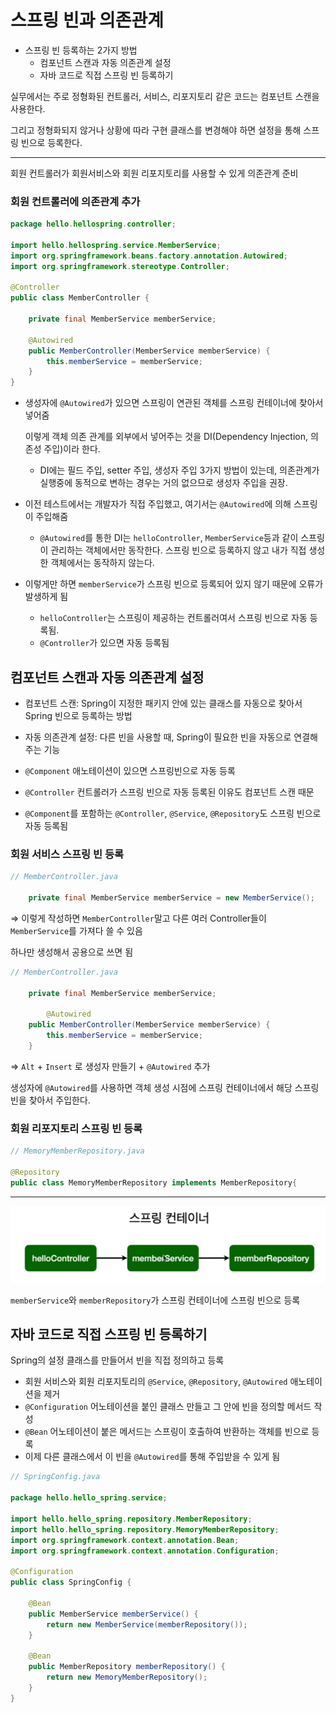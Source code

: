 # 스프링 빈과 의존관계

- 스프링 빈 등록하는 2가지 방법
    - 컴포넌트 스캔과 자동 의존관계 설정
    - 자바 코드로 직접 스프링 빈 등록하기

실무에서는 주로 정형화된 컨트롤러, 서비스, 리포지토리 같은 코드는 컴포넌트 스캔을 사용한다.

그리고 정형화되지 않거나 상황에 따라 구현 클래스를 변경해야 하면 설정을 통해 스프링 빈으로 등록한다.

---

회원 컨트롤러가 회원서비스와 회원 리포지토리를 사용할 수 있게 의존관계 준비

### 회원 컨트롤러에 의존관계 추가

```java
package hello.hellospring.controller;

import hello.hellospring.service.MemberService;
import org.springframework.beans.factory.annotation.Autowired;
import org.springframework.stereotype.Controller;

@Controller
public class MemberController {

	private final MemberService memberService;
	
	@Autowired
	public MemberController(MemberService memberService) {
		this.memberService = memberService;
	}
}
```

- 생성자에 `@Autowired`가 있으면 스프링이 연관된 객체를 스프링 컨테이너에 찾아서 넣어줌
    
    이렇게 객체 의존 관계를 외부에서 넣어주는 것을  DI(Dependency Injection, 의존성 주입)이라 한다.
    
    - DI에는 필드 주입, setter 주입, 생성자 주입 3가지 방법이 있는데, 의존관계가 실행중에 동적으로 변하는 경우는 거의 없으므로 생성자 주입을 권장.
- 이전 테스트에서는 개발자가 직접 주입했고, 여기서는 `@Autowired`에 의해 스프링이 주입해줌
    - `@Autowired`를 통한 DI는 `helloController`, `MemberService`등과 같이 스프링이 관리하는 객체에서만 동작한다. 스프링 빈으로 등록하지 않고 내가 직접 생성한 객체에서는 동작하지 않는다.
- 이렇게만 하면 `memberService`가 스프링 빈으로 등록되어 있지 않기 때문에 오류가 발생하게 됨
    - `helloController`는 스프링이 제공하는 컨트롤러여서 스프링 빈으로 자동 등록됨.
    - `@Controller`가 있으면 자동 등록됨

## 컴포넌트 스캔과 자동 의존관계 설정

- 컴포넌트 스캔: Spring이 지정한 패키지 안에 있는 클래스를 자동으로 찾아서 Spring 빈으로 등록하는 방법
- 자동 의존관계 설정: 다른 빈을 사용할 때, Spring이 필요한 빈을 자동으로 연결해주는 기능

- `@Component` 애노테이션이 있으면 스프링빈으로 자동 등록
- `@Controller` 컨트롤러가 스프링 빈으로 자동 등록된 이유도 컴포넌트 스캔 때문
- `@Component`를 포함하는 `@Controller`, `@Service`, `@Repository`도 스프링 빈으로 자동 등록됨

### **회원 서비스 스프링 빈 등록**

```java
// MemberController.java

    private final MemberService memberService = new MemberService();
```

⇒ 이렇게 작성하면 `MemberController`말고 다른 여러 Controller들이 `MemberService`를 가져다 쓸 수 있음

하나만 생성해서 공용으로 쓰면 됨

```java
// MemberController.java

    private final MemberService memberService;
		
		@Autowired
    public MemberController(MemberService memberService) {
        this.memberService = memberService;
    }
```

⇒ `Alt` + `Insert` 로 생성자 만들기 + `@Autowired` 추가

생성자에 `@Autowired`를 사용하면 객체 생성 시점에 스프링 컨테이너에서 해당 스프링 빈을 찾아서 주입한다.

### **회원 리포지토리 스프링 빈 등록**

```java
// MemoryMemberRepository.java

@Repository
public class MemoryMemberRepository implements MemberRepository{
```

---

![image5.png](image5.png)

`memberService`와 `memberRepository`가 스프링 컨테이너에 스프링 빈으로 등록

## 자바 코드로 직접 스프링 빈 등록하기

Spring의 설정 클래스를 만들어서 빈을 직접 정의하고 등록

- 회원 서비스와 회원 리포지토리의 `@Service`, `@Repository`, `@Autowired` 애노테이션을 제거
- `@Configuration` 어노테이션을 붙인 클래스 만들고 그 안에 빈을 정의할 메서드 작성
- `@Bean` 어노테이션이 붙은 메서드는 스프링이 호출하여 반환하는 객체를 빈으로 등록
- 이제 다른 클래스에서 이 빈을 `@Autowired`를 통해 주입받을 수 있게 됨

```java
// SpringConfig.java

package hello.hello_spring.service;

import hello.hello_spring.repository.MemberRepository;
import hello.hello_spring.repository.MemoryMemberRepository;
import org.springframework.context.annotation.Bean;
import org.springframework.context.annotation.Configuration;

@Configuration
public class SpringConfig {

    @Bean
    public MemberService memberService() {
        return new MemberService(memberRepository());
    }

    @Bean
    public MemberRepository memberRepository() {
        return new MemoryMemberRepository();
    }
}

```